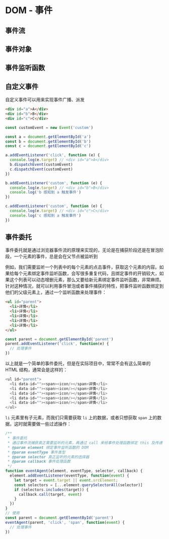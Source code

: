 # DOM - 事件

## 事件流



## 事件对象



## 事件监听函数



## 自定义事件

自定义事件可以用来实现事件广播、派发

```html
<div id="a">A</div>
<div id="b">B</div>
<div id="c">C</div>
```

```javascript
const customEvent = new Event('custom')

const a = document.getElementById('a')
const b = document.getElementById('b')
const c = document.getElementById('c')

a.addEventListener('click', function (e) {
  console.log(e.target) // <div id="a">A</div>
  b.dispatchEvent(customEvent)
  c.dispatchEvent(customEvent)
})

b.addEventListener('custom', function (e) {
  console.log(e.target) // <div id="b">B</div>
  console.log('b 感知到 a 触发事件')
})

c.addEventListener('custom', function (e) {
  console.log(e.target) // <div id="c">C</div>
  console.log('c 感知到 a 触发事件')
})
```



## 事件委托

事件委托就是通过浏览器事件流的原理来实现的，无论是在捕获阶段还是在冒泡阶段，一个元素的事件，总是会在父节点被监听到

例如，我们需要监听一个列表中的每个元素的点击事件，获取这个元素的内容。如果给每个元素绑定事件监听函数，会写很多重复代码，且绑定事件的开销较大，如果这个列表可以动态增删元素，那么又要给新元素绑定事件监听函数，非常麻烦。针对这种情况，就可以利用事件冒泡或者事件捕获的特性，把事件监听函数绑定到他们的父级元素上，通过一个监听函数来处理事件：

```html
<ul id="parent">
  <li>详情</li>
  <li>详情</li>
  <li>详情</li>
  <li>详情</li>
  <li>详情</li>
</ul>
```

```javascript
const parent = document.getElementById('parent')
parent.addEventListener('click', function(e) {
  // 处理事件
})
```

以上就是一个简单的事件委托，但是在实际项目中，常常不会有这么简单的 HTML 结构，通常会是这样的：

```javascript
<ul id="parent">
  <li data-id=""><span><icon/></span>详情</li>
  <li data-id=""><span><icon/></span>详情</li>
  <li data-id=""><span><icon/></span>详情</li>
  <li data-id=""><span><icon/></span>详情</li>
  <li data-id=""><span><icon/></span>详情</li>
</ul>
```

`li` 元素里有子元素，而我们只需要获取 `li` 上的数据，或者只想获取 `span` 上的数据，这时就需要做一些过滤操作：

```javascript
/** 
 * 事件委托
 * 通过事件流捕获真正需要监听的元素，再通过 call 来给事件处理函数绑定 this 及传递 event 参数
 * @param element 绑定事件监听函数的 DOM
 * @param eventType 事件类型
 * @param selector 真正监听的元素的选择器
 * @param callback 事件处理函数
 */
function eventAgent(element, eventType, selector, callback) {
  element.addEventListener(eventType, function(event) {
    let target = event.target || event.srcElement;
    const selectors = [...element.querySelectorAll(selector)]
    if (selectors.includes(target)) {
      callback.call(target, event)
    }
  })
}
// 使用
const parent = document.getElementById('parent')
eventAgent(parent, 'click', 'span', function(event) {
  // 处理事件
})
```

